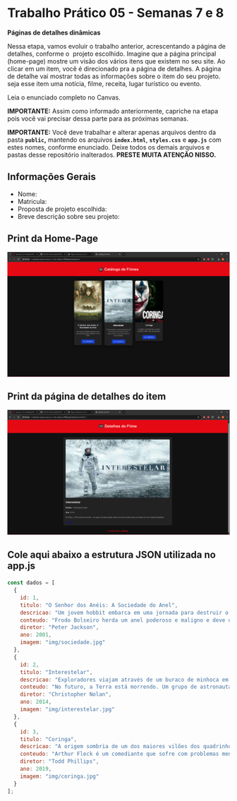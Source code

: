 # Trabalho Prático 05 - Semanas 7 e 8

**Páginas de detalhes dinâmicas**

Nessa etapa, vamos evoluir o trabalho anterior, acrescentando a página de detalhes, conforme o  projeto escolhido. Imagine que a página principal (home-page) mostre um visão dos vários itens que existem no seu site. Ao clicar em um item, você é direcionado pra a página de detalhes. A página de detalhe vai mostrar todas as informações sobre o item do seu projeto. seja esse item uma notícia, filme, receita, lugar turístico ou evento.

Leia o enunciado completo no Canvas. 

**IMPORTANTE:** Assim como informado anteriormente, capriche na etapa pois você vai precisar dessa parte para as próximas semanas. 

**IMPORTANTE:** Você deve trabalhar e alterar apenas arquivos dentro da pasta **`public`,** mantendo os arquivos **`index.html`**, **`styles.css`** e **`app.js`** com estes nomes, conforme enunciado. Deixe todos os demais arquivos e pastas desse repositório inalterados. **PRESTE MUITA ATENÇÃO NISSO.**

## Informações Gerais

- Nome:
- Matricula:
- Proposta de projeto escolhida:
- Breve descrição sobre seu projeto:

## Print da Home-Page

![Print da Home-Page](public/img/homepage.png)

## Print da página de detalhes do item

![Página de detalhes](public/img/detalhes.png)

## Cole aqui abaixo a estrutura JSON utilizada no app.js

```javascript
const dados = [
  {
    id: 1,
    titulo: "O Senhor dos Anéis: A Sociedade do Anel",
    descricao: "Um jovem hobbit embarca em uma jornada para destruir o Um Anel.",
    conteudo: "Frodo Bolseiro herda um anel poderoso e maligno e deve destruí-lo para impedir que Sauron domine a Terra Média.",
    diretor: "Peter Jackson",
    ano: 2001,
    imagem: "img/sociedade.jpg"
  },
  {
    id: 2,
    titulo: "Interestelar",
    descricao: "Exploradores viajam através de um buraco de minhoca em busca de um novo lar para a humanidade.",
    conteudo: "No futuro, a Terra está morrendo. Um grupo de astronautas parte em uma missão para encontrar um novo planeta habitável.",
    diretor: "Christopher Nolan",
    ano: 2014,
    imagem: "img/interestelar.jpg"
  },
  {
    id: 3,
    titulo: "Coringa",
    descricao: "A origem sombria de um dos maiores vilões dos quadrinhos.",
    conteudo: "Arthur Fleck é um comediante que sofre com problemas mentais e acaba se transformando no temido Coringa.",
    diretor: "Todd Phillips",
    ano: 2019,
    imagem: "img/coringa.jpg"
  }
];
```